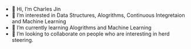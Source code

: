 - 👋 Hi, I’m Charles Jin
- 👀 I’m interested in Data Structures, Alogrithms, Continuous Integretaion and Machine Learning
- 🌱 I’m currently learning Alogrithms and Machine Learning
- 💞️ I’m looking to collaborate on people who are interesting in herd steering.

<!---
JinerQuer/JinerQuer is a ✨ special ✨ repository because its `README.md` (this file) appears on your GitHub profile.
You can click the Preview link to take a look at your changes.
--->
